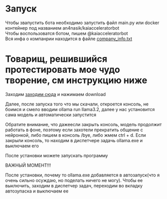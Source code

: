 <h1>Запуск</h1>
<p>Чтобы звапустить бота необходимо запустить файл main.py или docker контейнер под названием an4nasik/kaiacceleratorbot
<br>
Чтобы воспользоватся ботом, пишем @kaiacceleratorbot<br>
Вся инфа о компанрии находится в файле <a href="https://github.com/An4nasik/kaiacceleratorbot/blob/main/company_info.txt">company_info.txt</a></p>
<h1>Товарищ, решившийся протестировать мое чудо творение, см инструкцию ниже</h1>
<p>Заходим <a href="https://ollama.com/download">заходим сюда</a> и нажимаем download</p>
<p>Далее, после запуска того что мы скачали, откроется консоль, не боимся и смело вводим ollama run llama3.2, далее у нас установится сама модель и автоматически запустится</p>
<p>Обратите внимание, что дажеесли закрыть консоль, модель продолжит работать в фоне, поэтому если захотели прекратить общение с нейронкой, либо пишем в консоль /bye, либо жмем ctrl + d. Если закрыли консоль, то находим в диспетчере задачь ollama.exe и выключаем его</p>
<p>После установки можете запускать программу</p>
<p>ВАЖНЫЙ МОМЕНТ!!!</p>
<p>После установки, почему то ollama.exe добавляется в автозапуск(что я очень сильно осуждаю, но поделать ничего не могу). Чтобы ее выключить, заходим в диспетчер задач, переходим во вкладку автозупаска и выключаем ее</p>
